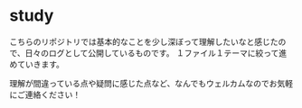 # study
こちらのリポジトリでは基本的なことを少し深ぼって理解したいなと感じたので、日々のログとして公開しているものです。
１ファイル１テーマに絞って進めていきます。

理解が間違っている点や疑問に感じた点など、なんでもウェルカムなのでお気軽にご連絡ください！
